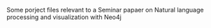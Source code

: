 Some porject files relevant to a Seminar papaer on Natural language processing and visualization with Neo4j